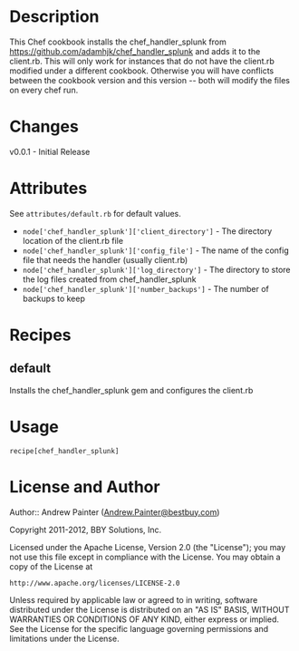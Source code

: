 Description
===========

This Chef cookbook installs the chef_handler_splunk from https://github.com/adamhjk/chef_handler_splunk and adds it to the client.rb.  This will only work for instances that do not have the client.rb modified under a different cookbook.  Otherwise you will have conflicts between the cookbook version and this version -- both will modify the files on every chef run.

Changes
=======

v0.0.1 - Initial Release

Attributes
==========

See `attributes/default.rb` for default values.

* `node['chef_handler_splunk']['client_directory']` - The directory location of the client.rb file
* `node['chef_handler_splunk']['config_file']` - The name of the config file that needs the handler (usually client.rb)
* `node['chef_handler_splunk']['log_directory']` - The directory to store the log files created from chef_handler_splunk
* `node['chef_handler_splunk']['number_backups']` - The number of backups to keep


Recipes
=======

default
------

Installs the chef_handler_splunk gem and configures the client.rb

Usage
=====

	recipe[chef_handler_splunk]

License and Author
==================

Author:: Andrew Painter (<Andrew.Painter@bestbuy.com>)

Copyright 2011-2012, BBY Solutions, Inc.

Licensed under the Apache License, Version 2.0 (the "License");
you may not use this file except in compliance with the License.
You may obtain a copy of the License at

    http://www.apache.org/licenses/LICENSE-2.0

Unless required by applicable law or agreed to in writing, software
distributed under the License is distributed on an "AS IS" BASIS,
WITHOUT WARRANTIES OR CONDITIONS OF ANY KIND, either express or implied.
See the License for the specific language governing permissions and
limitations under the License.